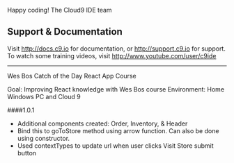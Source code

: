 Happy coding!
The Cloud9 IDE team


## Support & Documentation

Visit http://docs.c9.io for documentation, or http://support.c9.io for support.
To watch some training videos, visit http://www.youtube.com/user/c9ide

----------------------

Wes Bos Catch of the Day React App Course

Goal: Improving React knowledge with Wes Bos course
Environment: Home Windows PC and Cloud 9

####1.0.1 
- Additional components created: Order, Inventory, & Header
- Bind this to goToStore method using arrow function. Can also be done using constructor.
- Used contextTypes to update url when user clicks Visit Store submit button
